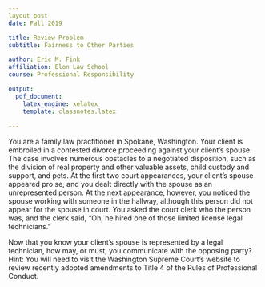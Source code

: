 ```yaml
---
layout post
date: Fall 2019

title: Review Problem
subtitle: Fairness to Other Parties 

author: Eric M. Fink
affiliation: Elon Law School 
course: Professional Responsibility

output: 
  pdf_document:
    latex_engine: xelatex
    template: classnotes.latex
    
---
```


You are a family law practitioner in Spokane, Washington. Your client is embroiled in a contested divorce proceeding against your client’s spouse. The case involves numerous obstacles to a negotiated disposition, such as the division of real property and other valuable assets, child custody and support, and pets. At the first two court appearances, your client’s spouse appeared pro se, and you dealt directly with the spouse as an unrepresented person. At the next appearance, however, you noticed the spouse working with someone in the hallway, although this person did not appear for the spouse in court. You asked the court clerk who the person was, and the clerk said, “Oh, he hired one of those limited license legal technicians.”

Now that you know your client’s spouse is represented by a legal technician, how may, or must, you communicate with the opposing party? Hint: You will need to visit the Washington Supreme Court’s website to review recently adopted amendments to Title 4 of the Rules of Professional Conduct. 
